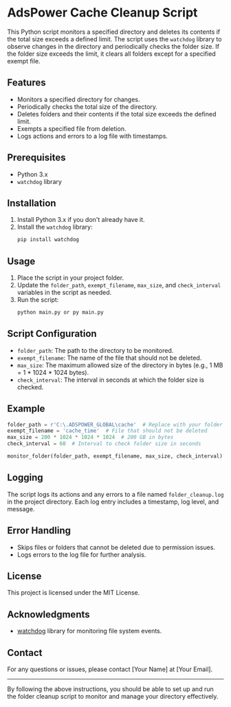 # AdsPower Cache Cleanup Script

This Python script monitors a specified directory and deletes its contents if the total size exceeds a defined limit. The script uses the `watchdog` library to observe changes in the directory and periodically checks the folder size. If the folder size exceeds the limit, it clears all folders except for a specified exempt file.

## Features

- Monitors a specified directory for changes.
- Periodically checks the total size of the directory.
- Deletes folders and their contents if the total size exceeds the defined limit.
- Exempts a specified file from deletion.
- Logs actions and errors to a log file with timestamps.

## Prerequisites

- Python 3.x
- `watchdog` library

## Installation

1. Install Python 3.x if you don't already have it.
2. Install the `watchdog` library:
   ```sh
   pip install watchdog
   ```

## Usage

1. Place the script in your project folder.
2. Update the `folder_path`, `exempt_filename`, `max_size`, and `check_interval` variables in the script as needed.
3. Run the script:
   ```sh
   python main.py or py main.py
   ```

## Script Configuration

- `folder_path`: The path to the directory to be monitored.
- `exempt_filename`: The name of the file that should not be deleted.
- `max_size`: The maximum allowed size of the directory in bytes (e.g., 1 MB = 1 * 1024 * 1024 bytes).
- `check_interval`: The interval in seconds at which the folder size is checked.

## Example

```python
folder_path = r'C:\.ADSPOWER_GLOBAL\cache'  # Replace with your folder path
exempt_filename = 'cache_time'  # File that should not be deleted
max_size = 200 * 1024 * 1024 * 1024  # 200 GB in bytes
check_interval = 60  # Interval to check folder size in seconds

monitor_folder(folder_path, exempt_filename, max_size, check_interval)
```

## Logging

The script logs its actions and any errors to a file named `folder_cleanup.log` in the project directory. Each log entry includes a timestamp, log level, and message.

## Error Handling

- Skips files or folders that cannot be deleted due to permission issues.
- Logs errors to the log file for further analysis.

## License

This project is licensed under the MIT License.

## Acknowledgments

- [watchdog](https://pypi.org/project/watchdog/) library for monitoring file system events.

## Contact

For any questions or issues, please contact [Your Name] at [Your Email].

---

By following the above instructions, you should be able to set up and run the folder cleanup script to monitor and manage your directory effectively.
